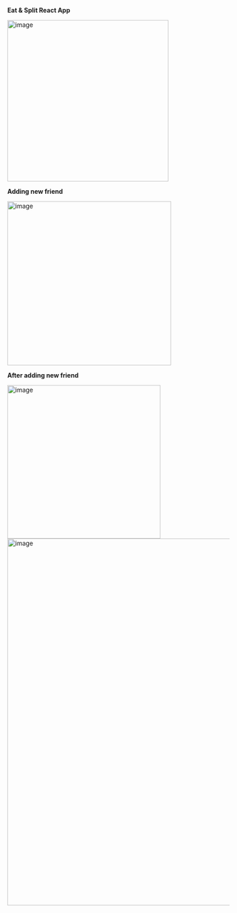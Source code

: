 **Eat & Split React App**

<img width="365" alt="image" src="https://github.com/cbsingh1/eat-n-split-app/assets/2555224/ade52f54-64c2-4e09-a2ae-7bfd026ef373">

**Adding new friend**


<img width="371" alt="image" src="https://github.com/cbsingh1/eat-n-split-app/assets/2555224/36b16724-5b12-4229-a01d-844e23971423">

**After adding new friend**

<img width="347" alt="image" src="https://github.com/cbsingh1/eat-n-split-app/assets/2555224/96ed02ff-72af-4707-bd6c-0de0110c6ca2">

<img width="830" alt="image" src="https://github.com/cbsingh1/eat-n-split-app/assets/2555224/62cb4c78-dfdf-47df-bb47-efc906c08a08">
